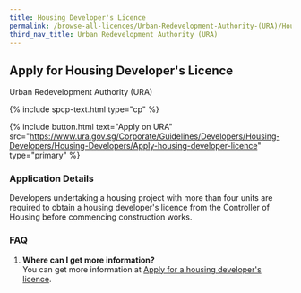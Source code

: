 ```yaml
---
title: Housing Developer's Licence
permalink: /browse-all-licences/Urban-Redevelopment-Authority-(URA)/Housing-Developer's-Licence
third_nav_title: Urban Redevelopment Authority (URA)
---
```


## Apply for Housing Developer's Licence

Urban Redevelopment Authority (URA)

{% include spcp-text.html type="cp" %}

{% include button.html text="Apply on URA" src="https://www.ura.gov.sg/Corporate/Guidelines/Developers/Housing-Developers/Housing-Developers/Apply-housing-developer-licence" type="primary" %}

<H3>Application Details</H3>

<p>Developers undertaking a housing project with more than four units are required to obtain a housing developer's licence from the Controller of Housing before commencing construction works.</p>
 <h3>FAQ</h3>
 <ol>
 <li><strong>Where can I get more information?<br /></strong>You can get more information at <a href="https://www.ura.gov.sg/Corporate/Guidelines/Developers/Housing-Developers/Housing-Developers/Apply-housing-developer-licence" target="_blank" rel="noopener">Apply for a housing developer's licence</a>.</li>
 </ol>

